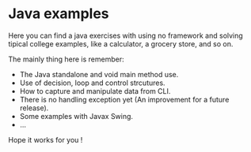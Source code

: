 # Java examples

Here you can find a java exercises with using no framework and solving tipical college examples, like a calculator, a grocery store, and so on.

The mainly thing here is remember:

* The Java standalone and void main method use.
* Use of decision, loop and control strcutures.
* How to capture and manipulate data from CLI.
* There is no handling exception yet (An improvement for a future release).
* Some examples with Javax Swing.
* ...

Hope it works for you !
